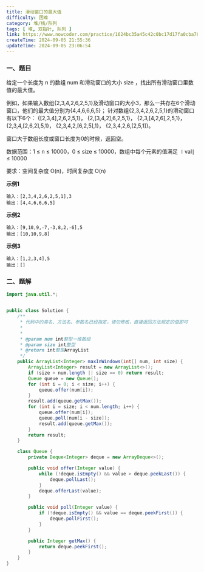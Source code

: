 ```yaml
---
title: 滑动窗口的最大值
difficulty: 困难
category: 堆/栈/队列
tags: [ 堆, 双指针, 队列 ]
link: https://www.nowcoder.com/practice/1624bc35a45c42c0bc17d17fa0cba788
createTime: 2024-09-05 21:55:36
updateTime: 2024-09-05 23:06:54
---
```


### 一、题目

给定一个长度为 n 的数组 num 和滑动窗口的大小 size ，找出所有滑动窗口里数值的最大值。

例如，如果输入数组{2,3,4,2,6,2,5,1}及滑动窗口的大小3，那么一共存在6个滑动窗口，他们的最大值分别为{4,4,6,6,6,5}；
针对数组{2,3,4,2,6,2,5,1}的滑动窗口有以下6个： {[2,3,4],2,6,2,5,1}， {2,[3,4,2],6,2,5,1}， {2,3,[4,2,6],2,5,1}，
{2,3,4,[2,6,2],5,1}， {2,3,4,2,[6,2,5],1}， {2,3,4,2,6,[2,5,1]}。

窗口大于数组长度或窗口长度为0的时候，返回空。

数据范围：1 ≤ n ≤ 10000，0 ≤ size ≤ 10000，数组中每个元素的值满足 ∣val∣ ≤ 10000

要求：空间复杂度 O(n)，时间复杂度 O(n)

**示例1**

```
输入：[2,3,4,2,6,2,5,1],3
输出：[4,4,6,6,6,5]
```

**示例2**

```
输入：[9,10,9,-7,-3,8,2,-6],5
输出：[10,10,9,8]
```

**示例3**

```
输入：[1,2,3,4],5
输出：[]
```

### 二、题解

```java
import java.util.*;


public class Solution {
    /**
     * 代码中的类名、方法名、参数名已经指定，请勿修改，直接返回方法规定的值即可
     *
     *
     * @param num int整型一维数组
     * @param size int整型
     * @return int整型ArrayList
     */
    public ArrayList<Integer> maxInWindows(int[] num, int size) {
        ArrayList<Integer> result = new ArrayList<>();
        if (size > num.length || size == 0) return result;
        Queue queue = new Queue();
        for (int i = 0; i < size; i++) {
            queue.offer(num[i]);
        }
        result.add(queue.getMax());
        for (int i = size; i < num.length; i++) {
            queue.offer(num[i]);
            queue.poll(num[i - size]);
            result.add(queue.getMax());
        }
        return result;
    }

    class Queue {
        private Deque<Integer> deque = new ArrayDeque<>();

        public void offer(Integer value) {
            while (!deque.isEmpty() && value > deque.peekLast()) {
                deque.pollLast();
            }
            deque.offerLast(value);
        }

        public void poll(Integer value) {
            if (!deque.isEmpty() && value == deque.peekFirst()) {
                deque.pollFirst();
            }
        }

        public Integer getMax() {
            return deque.peekFirst();
        }
    }
}
```